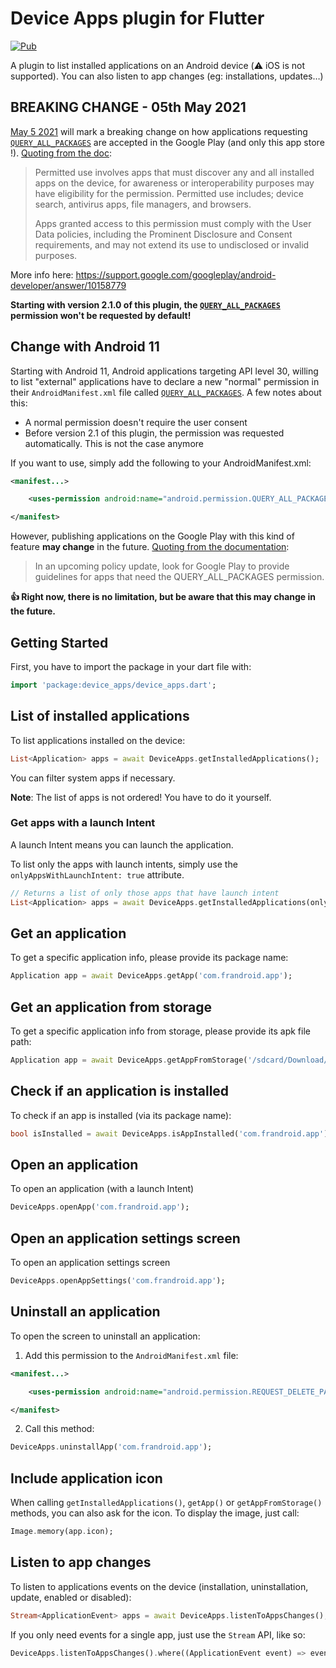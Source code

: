 # Device Apps plugin for Flutter

[![Pub](https://img.shields.io/pub/v/device_apps.svg)](https://pub.dartlang.org/packages/device_apps)

A plugin to list installed applications on an Android device (⚠️ iOS is not supported). You can also listen to app changes (eg: installations, updates…)

## BREAKING CHANGE - 05th May 2021

[May 5 2021](https://support.google.com/googleplay/android-developer/answer/10158779) will mark a breaking change on how applications requesting [`QUERY_ALL_PACKAGES`](https://developer.android.com/reference/kotlin/android/Manifest.permission#query_all_packages) are accepted in the Google Play (and only this app store !). [Quoting from the doc](https://support.google.com/googleplay/android-developer/answer/10158779):


> Permitted use involves apps that must discover any and all installed apps on the device, for awareness or interoperability purposes may have eligibility for the permission. Permitted use includes; device search, antivirus apps, file managers, and browsers.
> 
> Apps granted access to this permission must comply with the User Data policies, including the Prominent Disclosure and Consent requirements, and may not extend its use to undisclosed or invalid purposes.


More info here: https://support.google.com/googleplay/android-developer/answer/10158779

**Starting with version 2.1.0 of this plugin, the [`QUERY_ALL_PACKAGES`](https://developer.android.com/reference/kotlin/android/Manifest.permission#query_all_packages) permission won't be requested by default!**

## Change with Android 11

Starting with Android 11, Android applications targeting API level 30, willing to list "external" applications have to declare a new "normal" permission in their `AndroidManifest.xml` file called [`QUERY_ALL_PACKAGES`](https://developer.android.com/reference/kotlin/android/Manifest.permission#query_all_packages). A few notes about this:

- A normal permission doesn't require the user consent
- Before version 2.1 of this plugin, the permission was requested automatically. This is not the case anymore

If you want to use, simply add the following to your AndroidManifest.xml:

```xml
<manifest...>

    <uses-permission android:name="android.permission.QUERY_ALL_PACKAGES" />

</manifest>
```



However, publishing applications on the Google Play with this kind of feature **may change** in the future. [Quoting from the documentation](https://developer.android.com/reference/kotlin/android/Manifest.permission#query_all_packages):

> In an upcoming policy update, look for Google Play to provide guidelines for apps that need the QUERY_ALL_PACKAGES permission.

**👍 Right now, there is no limitation, but be aware that this may change in the future.**

## Getting Started

First, you have to import the package in your dart file with:

```dart
import 'package:device_apps/device_apps.dart';
```

## List of installed applications

To list applications installed on the device:

```dart
List<Application> apps = await DeviceApps.getInstalledApplications();
```

You can filter system apps if necessary.

**Note**: The list of apps is not ordered! You have to do it yourself.

### Get apps with a launch Intent

A launch Intent means you can launch the application.

To list only the apps with launch intents, simply use the `onlyAppsWithLaunchIntent: true` attribute.

```dart
// Returns a list of only those apps that have launch intent
List<Application> apps = await DeviceApps.getInstalledApplications(onlyAppsWithLaunchIntent: true, includeSystemApps: true)
```

## Get an application

To get a specific application info, please provide its package name:

```dart
Application app = await DeviceApps.getApp('com.frandroid.app');
```

## Get an application from storage

To get a specific application info from storage, please provide its apk file path:

```dart
Application app = await DeviceApps.getAppFromStorage('/sdcard/Download/com.frandroid.app.apk');
```

## Check if an application is installed

To check if an app is installed (via its package name):

```dart
bool isInstalled = await DeviceApps.isAppInstalled('com.frandroid.app');
```

## Open an application

To open an application (with a launch Intent)

```dart
DeviceApps.openApp('com.frandroid.app');
```

## Open an application settings screen

To open an application settings screen

```dart
DeviceApps.openAppSettings('com.frandroid.app');
```

## Uninstall an application

To open the screen to uninstall an application:

1. Add this permission to the `AndroidManifest.xml` file:

```xml
<manifest...>

    <uses-permission android:name="android.permission.REQUEST_DELETE_PACKAGES" />

</manifest>
```

2. Call this method:

```dart
DeviceApps.uninstallApp('com.frandroid.app');
```



## Include application icon

When calling `getInstalledApplications()`, `getApp()` or `getAppFromStorage()` methods, you can also ask for the icon.
To display the image, just call:

```dart
Image.memory(app.icon);
```

## Listen to app changes

To listen to applications events on the device (installation, uninstallation, update, enabled or disabled):

```dart
Stream<ApplicationEvent> apps = await DeviceApps.listenToAppsChanges();
```

If you only need events for a single app, just use the `Stream` API, like so:

```dart
DeviceApps.listenToAppsChanges().where((ApplicationEvent event) => event.packageName == 'com.frandroid.app')
```
